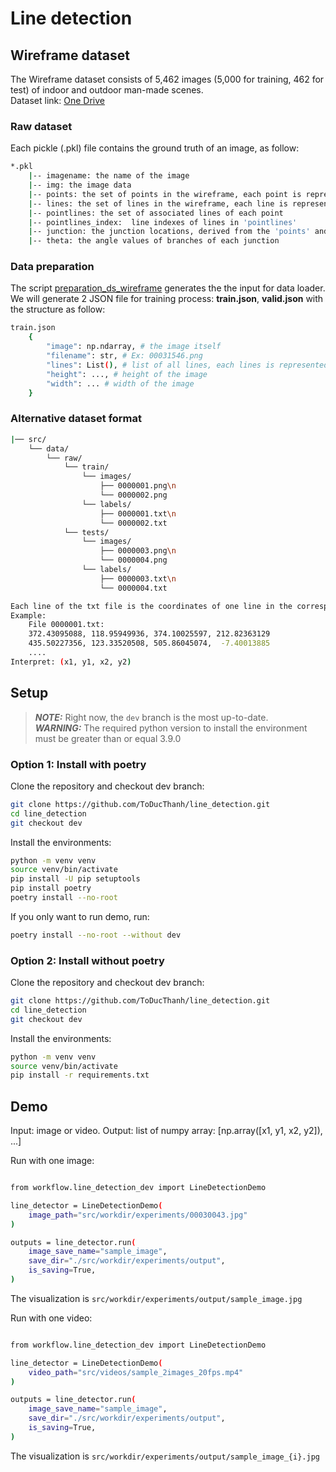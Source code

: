 # Line detection

## Wireframe dataset

The Wireframe dataset consists of 5,462 images (5,000 for training, 462 for test) of indoor and outdoor man-made scenes. \
Dataset link:
[One Drive](https://1drv.ms/u/s!AqQBtmo8Qg_9uHpjzIybaIfyJ-Zf?e=Fofbch)

### Raw dataset

Each pickle (.pkl) file contains the ground truth of an image, as follow:

```bash
*.pkl  
    |-- imagename: the name of the image  
    |-- img: the image data  
    |-- points: the set of points in the wireframe, each point is represented by its (x,y)-coordinates in the image  
    |-- lines: the set of lines in the wireframe, each line is represented by the indices of its two end-points  
    |-- pointlines: the set of associated lines of each point        
    |-- pointlines_index:  line indexes of lines in 'pointlines'  
    |-- junction: the junction locations, derived from the 'points' and 'lines'  
    |-- theta: the angle values of branches of each junction
```

### Data preparation

The script [preparation_ds_wireframe](src/data/preparation_ds_wireframe.py) generates the the input for data loader. \
We will generate 2 JSON file for training process: **train.json**, **valid.json** with the structure as follow:

```bash
train.json 
    {
        "image": np.ndarray, # the image itself
        "filename": str, # Ex: 00031546.png
        "lines": List(), # list of all lines, each lines is represented as [x1, y1, x2, y2]
        "height": ..., # height of the image
        "width": ... # width of the image
    }
```

### Alternative dataset format

```bash
|── src/
    └── data/
        └── raw/
            └── train/
                └── images/
                    ├── 0000001.png\n
                    └── 0000002.png
                └── labels/
                    ├── 0000001.txt\n
                    └── 0000002.txt
            └── tests/
                └── images/
                    ├── 0000003.png\n
                    └── 0000004.png
                └── labels/
                    ├── 0000003.txt\n
                    └── 0000004.txt

Each line of the txt file is the coordinates of one line in the corresponding image.
Example:
    File 0000001.txt:
    372.43095088, 118.95949936, 374.10025597, 212.82363129
    435.50227356, 123.33520508, 505.86045074,  -7.40013885
    ....
Interpret: (x1, y1, x2, y2)
```

## Setup

> **_NOTE:_** Right now, the `dev` branch is the most up-to-date.\
> **_WARNING:_** The required python version to install the environment must be greater than or equal 3.9.0

### Option 1: Install with poetry

Clone the repository and checkout dev branch:

```bash
git clone https://github.com/ToDucThanh/line_detection.git
cd line_detection
git checkout dev
```

Install the environments:

```bash
python -m venv venv
source venv/bin/activate
pip install -U pip setuptools
pip install poetry
poetry install --no-root
```

If you only want to run demo, run:

```bash
poetry install --no-root --without dev
```

### Option 2: Install without poetry

Clone the repository and checkout dev branch:

```bash
git clone https://github.com/ToDucThanh/line_detection.git
cd line_detection
git checkout dev
```

Install the environments:

```bash
python -m venv venv
source venv/bin/activate
pip install -r requirements.txt
```

## Demo

Input: image or video.
Output: list of numpy array: [np.array([x1, y1, x2, y2]), ...]

Run with one image:

```bash

from workflow.line_detection_dev import LineDetectionDemo

line_detector = LineDetectionDemo(
    image_path="src/workdir/experiments/00030043.jpg"
)

outputs = line_detector.run(
    image_save_name="sample_image",
    save_dir="./src/workdir/experiments/output",
    is_saving=True,
)
```

The visualization is `src/workdir/experiments/output/sample_image.jpg`

Run with one video:

```bash

from workflow.line_detection_dev import LineDetectionDemo

line_detector = LineDetectionDemo(
    video_path="src/videos/sample_2images_20fps.mp4"
)

outputs = line_detector.run(
    image_save_name="sample_image",
    save_dir="./src/workdir/experiments/output",
    is_saving=True,
)
```

The visualization is `src/workdir/experiments/output/sample_image_{i}.jpg`
